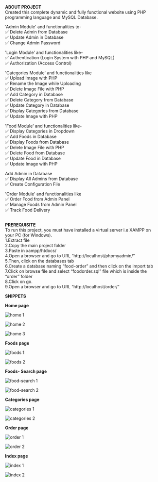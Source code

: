 **ABOUT PROJECT**</br>
Created this complete dynamic and fully functional website using PHP programming language and MySQL Database.

'Admin Module' and functionalities to-<br>
✅  Delete Admin from Database<br>
✅  Update Admin in Database<br>
✅  Change Admin Password<br>

'Login Module' and functionalities like-<br>
✅  Authentication (Login System with PHP and MySQL)<br>
✅  Authorization (Access Control)<br>

'Categories Module' and functionalities like<br>
✅  Upload Image with PHP<br>
✅  Rename the Image while Uploading<br>
✅  Delete Image File with PHP<br>
✅  Add Category in Database<br>
✅  Delete Category from Database<br>
✅  Update Category in Database<br>
✅  Display Categories from Database<br>
✅  Update Image with PHP<br>

'Food Module' and functionalities like-<br>
✅  Display Categories in Dropdown<br>
✅  Add Foods in Database<br>
✅  Display Foods from Database<br>
✅  Delete Image File with PHP<br>
✅  Delete Food from Database<br>
✅  Update Food in Database<br>
✅  Update Image with PHP<br>

Add Admin in Database<br>
✅  Display All Admins from Database<br>
✅  Create Configuration File<br>

'Order Module' and functionalities like<br>
✅  Order Food from Admin Panel<br>
✅  Manage Foods from Admin Panel<br>
✅  Track Food Delivery<br><br>


**PREREQUISITE**</br>
To run this project, you must have installed a virtual server i.e XAMPP on your PC (for Windows).<br>
1.Extract file<br>
2.Copy the main project folder<br>
3.Paste in xampp/htdocs/<br>
4.Open a browser and go to URL “http://localhost/phpmyadmin/”<br>
5.Then, click on the databases tab<br>
6.Create a database naming “food-order” and then click on the import tab<br>
7.Click on browse file and select “foodorder.sql” file which is inside the “order” folder<br>
8.Click on go.<br>
9.Open a browser and go to URL “http://localhost/order/”<br>

**SNIPPETS**</br>

**Home page**

![home 1](https://user-images.githubusercontent.com/86198133/226117148-cfd39539-6261-4347-a41c-11fe53ebeb04.png)


![home 2](https://user-images.githubusercontent.com/86198133/226117156-b330684a-6ec6-4671-9db4-abfa3aa76efd.png)


![home 3](https://user-images.githubusercontent.com/86198133/226118960-d478a6b5-599f-4916-94f2-967c4e0d17e2.png)

**Foods page**

![foods 1](https://user-images.githubusercontent.com/86198133/226117131-88acde35-2591-405b-a73d-acac9815586b.png)


![foods 2](https://user-images.githubusercontent.com/86198133/226117135-d6711ae3-3a71-4ada-a5e4-6a6c982a3648.png)

**Foods- Search page**

![food-search 1](https://user-images.githubusercontent.com/86198133/226117136-6cddb02f-ab8d-4bcb-8fb8-35dafd993e4a.png)


![food-search 2](https://user-images.githubusercontent.com/86198133/226117145-e8ae6e35-fa9a-4d38-8cc1-d9c8c7799365.png)

**Categories page**

![categories 1](https://user-images.githubusercontent.com/86198133/226117106-7930a082-c0e7-4bc7-8774-5602a9f89ee4.png)


![categories 2](https://user-images.githubusercontent.com/86198133/226117124-5253d612-a29a-4fab-bc57-044d9836069f.png)

**Order page**

![order 1](https://user-images.githubusercontent.com/86198133/226118917-9bb4e508-c61e-420f-9ba3-9f46d737c50c.png)


![order 2](https://user-images.githubusercontent.com/86198133/226118904-69061fb8-65c1-430e-a763-49ed85fbc089.png)

**Index page**

![index 1](https://user-images.githubusercontent.com/86198133/226118975-a6e9cbe1-a1f0-4065-92c7-c30157f2dd7d.png)


![index 2](https://user-images.githubusercontent.com/86198133/226118998-c320e011-abb8-4334-82a5-4ba10cc15389.png)


